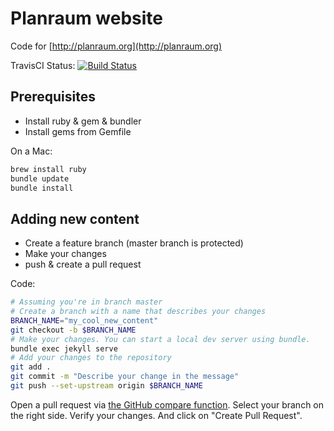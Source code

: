 # Planraum website

Code for [http://planraum.org](http://planraum.org)

TravisCI Status: [![Build Status](https://travis-ci.com/planraum/planraum.github.io.svg?branch=master)](https://travis-ci.com/planraum/planraum.github.io)

## Prerequisites

* Install ruby & gem & bundler
* Install gems from Gemfile

On a Mac:

```sh
brew install ruby
bundle update
bundle install
```


## Adding new content

* Create a feature branch (master branch is protected)
* Make your changes
* push & create a pull request

Code:

```sh
# Assuming you're in branch master
# Create a branch with a name that describes your changes
BRANCH_NAME="my_cool_new_content"
git checkout -b $BRANCH_NAME
# Make your changes. You can start a local dev server using bundle.
bundle exec jekyll serve
# Add your changes to the repository
git add .
git commit -m "Describe your change in the message"
git push --set-upstream origin $BRANCH_NAME
```

Open a pull request via [the GitHub compare function](https://github.com/planraum/planraum.github.io/compare). Select your branch on the right side. Verify your changes. And click on "Create Pull Request".
